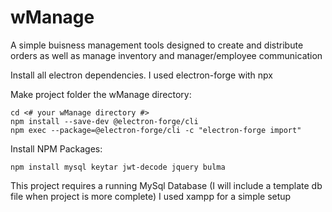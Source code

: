 # wManage
 A simple buisness management tools designed to create and distribute orders as well as manage inventory and manager/employee communication

Install all electron dependencies. I used electron-forge with npx

Make project folder the wManage directory:
```
cd <# your wManage directory #>
npm install --save-dev @electron-forge/cli
npm exec --package=@electron-forge/cli -c "electron-forge import"
```
Install NPM Packages:
```
npm install mysql keytar jwt-decode jquery bulma
```
This project requires a running MySql Database
(I will include a template db file when project is more complete)
I used xampp for a simple setup
